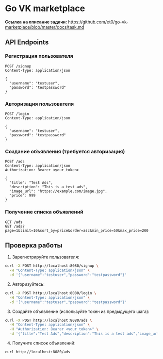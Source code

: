 # Go VK marketplace

**Ссылка на описание задачи:** https://github.com/et0/go-vk-marketplace/blob/master/docs/task.md

## API Endpoints

### Регистрация пользователя
```
POST /signup
Content-Type: application/json

{
  "username": "testuser",
  "password": "testpassword"
}
```

### Авторизация пользователя
```
POST /login
Content-Type: application/json

{
  "username": "testuser",
  "password": "testpassword"
}
```

### Создание объявления (требуется авторизация)
```
POST /ads
Content-Type: application/json
Authorization: Bearer <your_token>

{
  "title": "Test Ads",
  "description": "This is a test ads",
  "image_url": "https://example.com/image.jpg",
  "price": 999
}
```

### Получение списка объявлений 
```
GET /ads
GET /ads?page=1&limit=10&sort_by=price&order=asc&min_price=50&max_price=200
```

## Проверка работы

1. Зарегистрируйте пользователя:
``` bash
curl -X POST http://localhost:8080/signup \
  -H "Content-Type: application/json" \
  -d '{"username":"testuser","password":"testpassword"}'
```

2. Авторизуйтесь:
```bash
curl -X POST http://localhost:8080/login \
  -H "Content-Type: application/json" \
  -d '{"username":"testuser","password":"testpassword"}'
```

3. Создайте объявление (используйте токен из предыдущего шага):
```bash
curl -X POST http://localhost:8080/ads \
  -H "Content-Type: application/json" \
  -H "Authorization: Bearer <your_token>" \
  -d '{"title":"Test Ads","description":"This is a test ads","image_url":"https://example.com/image.jpg","price":999}'
```

4. Получите список объявлений:
```bash
curl http://localhost:8080/ads
```

